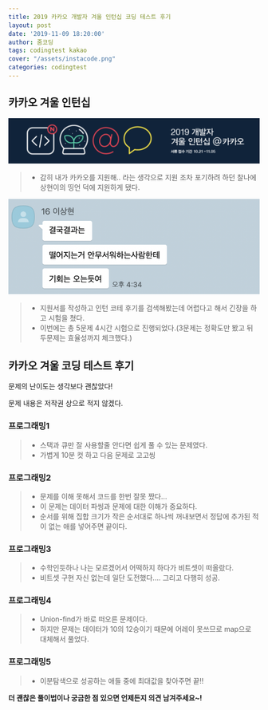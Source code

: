 ```yaml
---
title: 2019 카카오 개발자 겨울 인턴십 코딩 테스트 후기
layout: post
date: '2019-11-09 18:20:00'
author: 줌코딩
tags: codingtest kakao
cover: "/assets/instacode.png"
categories: codingtest
---
```


## 카카오 겨울 인턴십

![사진](/assets/2019-kakao-intern-1.png)

>* 감히 내가 카카오를 지원해.. 라는 생각으로 지원 조차 포기하려 하던 찰나에 상현이의 띵언 덕에 지원하게 됐다.

![사진](/assets/2019-kakao-intern-2.png)

>* 지원서를 작성하고 인턴 코테 후기를 검색해봤는데 어렵다고 해서 긴장을 하고 시험을 쳤다.
>* 이번에는 총 5문제 4시간 시험으로 진행되었다.(3문제는 정확도만 봤고 뒤 두문제는 효율성까지 체크했다.)

## 카카오 겨울 코딩 테스트 후기

문제의 난이도는 생각보다 괜찮았다!

문제 내용은 저작권 상으로 적지 않겠다.

### 프로그래밍1

>* 스택과 큐만 잘 사용할줄 안다면 쉽게 풀 수 있는 문제였다.
>* 가볍게 10분 컷 하고 다음 문제로 고고씽

### 프로그래밍2

>* 문제를 이해 못해서 코드를 한번 잘못 짰다...
>* 이 문제는 데이터 파씽과 문제에 대한 이해가 중요하다.
>* 순서를 위해 집합 크기가 작은 순서대로 하나씩 꺼내보면서 정답에 추가된 적이 없는 애를 넣어주면 끝이다.

### 프로그래밍3

>* 수학인듯하나 나는 모르겠어서 어떡하지 하다가 비트셋이 떠올랐다.
>* 비트셋 구현 자신 없는데 일단 도전했다.... 그리고 다행히 성공.

### 프로그래밍4

>* Union-find가 바로 떠오른 문제이다.
>* 하지만 문제는 데이터가 10의 12승이기 때문에 어레이 못쓰므로 map으로 대체해서 풀었다.

### 프로그래밍5

>* 이분탐색으로 성공하는 애들 중에 최대값을 찾아주면 끝!!

**더 괜찮은 풀이법이나 궁금한 점 있으면 언제든지 의견 남겨주세요~!**